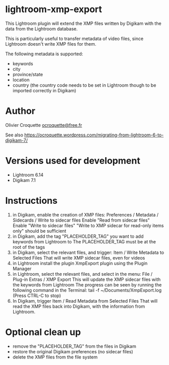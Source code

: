 # lightroom-xmp-export

This Lightroom plugin will extend the XMP files written by Digikam with the data from the Lightroom database.

This is particularly useful to transfer metadata of video files, since Lightroom doesn't write XMP files for them.

The following metadata is supported:
- keywords
- city
- province/state
- location
- country (the country code needs to be set in Lightroom though to be imported correctly in Digikam)

# Author

Olivier Croquette ocroquette@free.fr

See also https://ocroquette.wordpress.com/migrating-from-lightroom-6-to-digikam-7/

# Versions used for development

- Lightroom 6.14
- Digikam 7.1

# Instructions

1. in Digikam, enable the creation of XMP files:
   Preferences / Metadata / Sidecards / Write to sidecar files
   Enable "Read from sidecar files"
   Enable "Write to sidecar files"
   "Write to XMP sidecar for read-only items only" should be sufficient
1. in Digikam, add the tag "PLACEHOLDER_TAG" you want to add keywords from Lightroom to
   The PLACEHOLDER_TAG must be at the root of the tags
1. in Digikam, select the relevant files, and trigger:
   Item / Write Metadata to Selected Files
   That will write XMP sidecar files, even for videos
1. in Lightroom install the plugin XmpExport plugin using the Plugin Manager
1. in Lightroom, select the relevant files, and select in the menu:
   File / Plug-in Extras / XMP Export
   This will update the XMP sidecar files with the keywords from Lightroom
   The progress can be seen by running the following command in the Terminal:
        tail -f ~/Documents/XmpExport.log
        (Press CTRL-C to stop)
1. In Digikam, trigger
   Item / Read Metadata from Selected Files
   That will read the XMP files back into Digikam, with the information from Lightroom.

# Optional clean up
* remove the "PLACEHOLDER_TAG" from the files in Digikam
* restore the original Digikam preferences (no sidecar files)
* delete the XMP files from the file system
